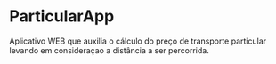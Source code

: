 # ParticularApp
Aplicativo WEB que auxilia o cálculo do preço de transporte particular levando em consideraçao a distância a ser percorrida.
